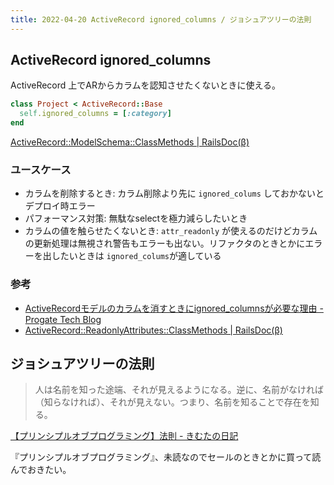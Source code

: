 ```yaml
---
title: 2022-04-20 ActiveRecord ignored_columns / ジョシュアツリーの法則
---
```


## ActiveRecord ignored_columns

ActiveRecord 上でARからカラムを認知させたくないときに使える。

```rb
class Project < ActiveRecord::Base
  self.ignored_columns = [:category]
end
```

[ActiveRecord::ModelSchema::ClassMethods \| RailsDoc(β)](https://railsdoc.github.io/classes/ActiveRecord/ModelSchema/ClassMethods.html#method-i-ignored_columns-3D)

### ユースケース

- カラムを削除するとき: カラム削除より先に `ignored_colums` しておかないとデプロイ時エラー
- パフォーマンス対策: 無駄なselectを極力減らしたいとき
- カラムの値を触らせたくないとき: `attr_readonly` が使えるのだけどカラムの更新処理は無視され警告もエラーも出ない。リファクタのときとかにエラーを出したいときは `ignored_colums`が適している

### 参考

- [ActiveRecordモデルのカラムを消すときにignored_columnsが必要な理由 - Progate Tech Blog](https://tech.prog-8.com/entry/2020/12/08/093310)
- [ActiveRecord::ReadonlyAttributes::ClassMethods \| RailsDoc(β)](https://railsdoc.github.io/classes/ActiveRecord/ReadonlyAttributes/ClassMethods.html#method-i-attr_readonly)

## ジョシュアツリーの法則

> 人は名前を知った途端、それが見えるようになる。逆に、名前がなければ（知らなければ）、それが見えない。つまり、名前を知ることで存在を知る。

[【プリンシプルオブプログラミング】法則 - きむたの日記](https://ktr-05.hatenablog.com/entry/2019/07/07/184436#%E3%82%B8%E3%83%A7%E3%82%B7%E3%83%A5%E3%82%A2%E3%83%84%E3%83%AA%E3%83%BC%E3%81%AE%E6%B3%95%E5%89%87)

『プリンシプルオブプログラミング』、未読なのでセールのときとかに買って読んでおきたい。
